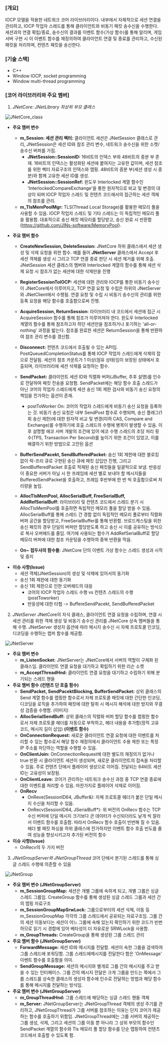 ### \[개요\]
IOCP 모델을 적용한 네트워크 코어 라이브러리이다. 내부에서 자체적으로
세션 연결을 관리하고, IOCP 작업자 스레드를 통해 클라이언트와 비동기
패킷 송수신을 수행한다. 세션과의 연결 확립/종료, 송수신의 결과를
이벤트 함수(가상 함수)를 통해 알리며, 게임 서버 구현 시 이 이벤트
함수를 재정의하여 클라이언트 연결 및 종료를 관리하고, 수신된 패킷을
처리하며, 컨텐츠 패킷을 송신한다.

### \[기술 스택\]
-   C++
-   Window IOCP, socket programming
-   Window multi-thread programming

### \[코어 라이브러리와 주요 멤버\]
1.  *JNetCore: JNetLibrary 최상위 부모 클래스*

![JNetCore_class](https://github.com/user-attachments/assets/686c71da-e351-4630-8152-6a96debafe32)


-   **주요 멤버 변수**
    -   **m\_Session: 세션 관리 벡터:** 클라이언트 세션은 JNetSession
        클래스로 관리, JNetSession은 세션 ID와 참조 관리 변수, 네트워크
        송수신을 위한 소켓/송수신 버퍼를 가짐.
        -   **JNetSession::SessionID:** 16비트의 인덱스 부와 48비트의
            증분 부 존재. 16비트의 인덱스는 활성화된 세션에 붙여지는
            고유한 값이며, 세션 참조를 위한 벡터 자료구조의 인덱스와
            맵핑. 48비트의 증분 부(세션 생성 시 증분)와 함께 고유한 세션
            ID를 생성.
        -   **JNetSession::SessionRef:** 윈도우 Interlocked 계열 함수인
            'InterlockedCompareExchange'을 통한 원자적으로 비교 및
            변경의 대상이 되며 IOCP 작업자 스레드 및 컨텐츠 코드에서의
            접근하는 세션 객체의 참조를 관리.
    -   **m\_TlsMemPoolMgr:** TLS(Thread Local Storage)를 활용한 메모리
        풀을 사용할 수 있음. IOCP 작업자 스레드 및 기타 스레드는 이
        독립적인 메모리 풀을 활용함. 대표적으로 송신 패킷 메모리를
        할당받고, 송신 완료 시
        반환함(https://github.com/JINs-software/MemoryPool).

-   **주요 멤버 함수**
    -   **CreateNewSession, DeleteSession:** JNetCore 하위 클래스에서 세션
        생성 및 삭제 요청을 위한 함수. 예를 들어 **JNetServer** 클래스에서
        Accept 후 세션 객체를 생성 시 그리고 TCP 연결 종료 판단 시 세션
        제거를 위해 호출. JNetSession 세션 클래스의 멤버와 Interlocked
        계열의 함수를 통해 세션 삭제 요청 시 참조가 없는 세션에 대한
        삭제만을 진행
        
    -   **RegisterSessionToIOCP:** 세션에 대한 관리와 IOCP를 통한 비동기
        송수신이 JNetCore에서 이루어지고, TCP 연결 요청 및 수립은 하위의
        JNetServer와 JNetClient에서 수행됨. 연결 요청 및 수립 시 비동기
        송수신의 관리를 위한 등록 요청을 해당 함수를 호출함으로써 진행.
        
    -   **AcquireSession, ReturnSession**: 라이브러리 내 코드에서 세션에 접근 시 AcquireSession 함수를 통해
        참조가 이루어져야 한다. 윈도우 Interlocked 계열의 함수를 통해
        참조하고자 하던 세션만을 참조하거나 포기하는 'all-or-nothing' 과정을
        밟는다. 참조를 완료한 세션은 ReturnSession을 통해 반환하여 참조 관리
        변수를 갱신함.

    -   **Disconnect:** 컨텐츠 코드에서 호출될 수 있는 API임.
        PostQueuedCompletionStatus를 통해 IOCP 작업자 스레드에게 삭제의
        잡으로 전달됨. 세션의 참조 카운트가 1 이상(점유 상태)임이 보장된
        상태에서 호출되며, 라이브러리에 세션 삭제를 요청하는 함수.
        
    -   **SendPacket:** 클라이언트 세션 ID와 직렬화 버퍼(JBuffer, 추후
        설명)를 인수로 전달하여 패킷 전송을 요청함. SendPacket에는 해당 함수
        호출 스레드가 아닌 코어의 작업자 스레드에게 세션 송신 1회 제한
        검사와 비동기 송신 요청의 책임을 전가하는 옵션이 존재.
        -   postToWorker On: 코어의 작업자 스레드에게 비동기 송신 요청을
            등록하는 것. 비동기 송신 요청은 내부 SendPost 함수로 수행되며,
            송신 플래그(1회 송신 제한)에 대한 원자적 비교 및 변경(이하 CAS,
            Compare and Exchange)를 수행하기에 호출 스레드의 수행에 병목이
            발생할 수 있음. 이후 설명할 에코 서버 개발의 조건에 있어 에코
            수행 스레드의 초당 처리 횟수(TPS, Transaction Per Second)를
            높이기 위한 조건이 있었고, 이를 해결하기 위한 방법으로 고안된
            옵션
            
    -   **BufferSendPacekt, SendBufferedPacket:** 송신 1회 제한에 대한
        블로킹 없이 락-프리 큐로 구현된 송신 큐에 패킷 삽입만 진행, 그리고
        SendBufferedPacket 호출로 적재된 송신 패킷들을 일괄적으로 보냄.
        반응성이 중요한 서버가 아닐 시 한 프레임에 세션 별로 보내야 할
        메시지들을 BufferedSendPacket을 호출하고, 프레임 후반부에 한 번 씩
        호출함으로써 처리량을 높임.
        
    -   **AllocTlsMemPool, AllocSerialBuff, FreeSerialBuff, AddRefSerialBuff:** 라이브러리 및 컨텐츠 코드에서 스레드 분기 시
        AllocTlsMemPool를 호출하면 독립적인 메모리 풀을 할당 받을 수 있음.
        AllocSerialBuff를 통해 스레드 간 경합 없이 독립적인 메모리 풀로부터
        직렬화 버퍼 공간을 할당받고, FreeSerialBuffer를 통해 반환함.
        브로드캐스팅을 위한 송신 패킷의 경우 단일의 버퍼만 할당받도록 하고
        송신 시 이를 공유하는 방식으로 복사 오버헤드를 줄임. 여기에 사용되는
        함수가 AddRefSerialBuff로 할당 메모리 버퍼에 대한 참조 카운팅을
        수행하여 중복 반환을 막음.

    -   **On~ 접두사의 함수들**: JNetCore 단의 이벤트 가상 함수는 스레드 생성과 시작 및 중지

<!-- -->

-   **이슈 사항(Issue)**
    -   세션 객체(JNetSession)의 생성 및 삭제에 있어서의 동기화
    -   송신 1회 제한에 대한 동기화
    -   송신 1회 제한으로 인한 오버헤드의 대응
        -   코어의 IOCP 작업자 스레드 수행 vs 컨텐츠 스레드의 수행
            (postToworker)
        -   반응성에 대한 타협 -&gt; BuffereSendPacekt,
            SendBufferedPacket

2.  *JNetServer*
JNetCore의 자식 클래스, 클라이언트 연결 요청을 수립하며, 연결 시 세션
관리를 위한 객체 생성 및 비동기 송수신 관리를 JNetCore 상속 멤버들을
통해 수행. JNetServer 생성자 옵션에 따라 메시지 송수신 시 자체
프로토콜 인코딩, 디코딩을 수행하는 랩퍼 함수를 제공함.

![JNetServer](https://github.com/user-attachments/assets/0983d540-6e2a-4a74-a75d-cc02bf00aeee)


-   **주요 멤버 변수**
    -   **m\_ListenSocket:** JNetServer는 JNetCore에서 서버의 역할이
        구체화 된 클래스임. 클라이언트 연결 요청을 대기하고 확립하기
        위한 리슨 소켓
    -   **m\_AcceptThreadHnd:** 클라이언트 연결 요청을 대기하고 수립하기
        위해 분기되는 스레드 핸들
-   **주요 멤버 함수**
**(컨텐츠 단 호출 함수)**
    -   **SendPacket, SendPacektBlocking, BufferSendPacket:** 상위 클래스의
        Send 계열 함수를 랩핑한 함수로서 자체 프로토콜 패킷에 대한 간단한
        인코딩, 디코딩을 로직을 추가하여 패킷에 대한 탈취 시 메시지 해석에
        대한 방지와 무결성 검증을 수행함.
        (이미지)
    -   **AllocSerialSendBuff:** 상위 클래스의 직렬화 버퍼 할당 함수를
        랩핑한 함수로서 자체 프로토콜 헤더를 자동으로 부착하고, 헤더 내용을
        추가함(정적 고유 코드, 메시지 길이 삽입)
**(이벤트 함수)**
    -   **OnConnectionRequest:** 새로운 클라이언트 연결 요청에 대한 이벤트를
        처리할 수 있는 함수로서 해당 함수 재정의에서 클라이언트 수용 제한
        또는 특정 IP 주소를 차단하는 역할을 수행할 수 있음.
    -   **OnClientJoin:** OnConnectionRequest에 대한 별도의 재정의가 없거나
        true 반환 시 클라이언트 세션이 생성되며, 새로운 클라이언트의 접속을
        처리할 수 있음. 주로 컨텐츠 단에서 플레이어 생성으로 이어짐.
        전달되는 64비트 세션 ID는 고유성이 보장됨.
    -   **OnClientLeave:** 코어가 관리하는 네트워크 송수신 과정 중 TCP 연결
        종료에 대한 이벤트를 처리할 수 있음. 마찬가지로 플레이어 삭제로
        이어짐.
    -   **OnRecv**
        -   OnReve(SessionID64, JBuffer&): 자체 프로토콜 헤더가 붙은 단일
            메시지 수신을 처리할 수 있음.
        -   OnRecv(SessionID64, JSerialBuff\*): 위 버전의 OnRecv 함수는 TCP
            수신 버퍼에 단일 메시지 크기보다 큰 데이터가 수신되더라도 낱개
            씩 잘라서 이벤트 함수를 호출함. 따라서 OnRecv 함수 호출이 빈번해
            질 수 있음. 헤더 별 패킷 파싱을 하위 클래스에 전가하지만 이벤트
            함수 호출 빈도를 줄여 성능을 향상시키고자 추가된 버전의 함수
-   **이슈 사항(Issue)**
    -   OnRecv의 두 가지 버전

3.  *JNetGroupServer와 JNetGroupThread*
코어 단에서 분기된 스레드를 통해 싱글 스레드 수행에 의존할 수 있음

![JNetGroup](https://github.com/user-attachments/assets/9f8070e4-78a6-4e4d-a5cb-a7ccc1653964)


-   **주요 멤버 변수 (JNetGroupServer)**
    -   **m\_SessionGroupMap:** 세션은 개별 그룹에 속하게 되고, 개별
        그룹은 싱글 스레드 그룹임. CreateGroup 함수를 통해 생성된 싱글
        스레드 그룹과 세션 간의 맵핑 자료구조
    -   **m\_SessionGroupMapSrwLock:** 그룹으로부터의 세션 삭제, 이동 등
        m\_SessionGroupMap 각각의 그룹 스레드에서 공유되는 자료구조임.
        그룹 간의 세션 이동보다는 세션이 어느 그룹에 속해 있는지
        확인하기 위한 코드가 빈번하므로 읽기 시 경합에 있어 베타성이 더
        자유로운 SRWLock을 사용함.
    -   **m\_GroupThreads:** CreateGroup을 통해 생성된 그룹 스레드 관리
-   **주요 멤버 함수 (JNetGroupServer)**
    -   **ForwardMessage:** 세션 ID와 메시지를 전달함. 세션이 속한
        그룹을 검색하여 그룹 스레드에 포워딩함. 그룹 스레드에메시지를
        전달한다 함은 'OnMessage' 이벤트 함수를 호출함을 의미.
    -   **SendGroupMessage:** 세션의 메시지와 별개로 그룹 간의 메시지를
        주고 받을 수 있는 인터페이스. 그룹 간의 메시지 전달은 크게
        그룹을 만드는 쪽에서 그룹 스레드를 상속한 클래스의 생성자 함수에
        인수로 전달하는 방법과 해당 함수를 통해 메시지를 전달하는
        방식임.
-   **주요 멤버 변수 (JNetGroupServer)**
    -   **m\_GroupThreadHnd:** 그룹 스레드에 해당하는 싱글 스레드 핸들
        객체
    -   **m\_Server:** JNetGroupServer는 JNetGroupThread 객체의 생성
        주기를 관리하고, JNetGroupThread가 그룹 서버를 참조하는 이유는
        단지 코어가 제공하는 함수를 호출하기 위함임. JNetGroupThread에는
        그룹 서버의 제공하는 그룹 생성, 삭제, 그리고 세션의 그룹 이동 뿐
        아니라 그 상위 부모의 함수인 SendPacket 계열의 함수와 Tls 메모리
        풀 할당 함수를 단순 맵핑하여 컨텐츠 코드에서 호출할 수 있도록
        함.
